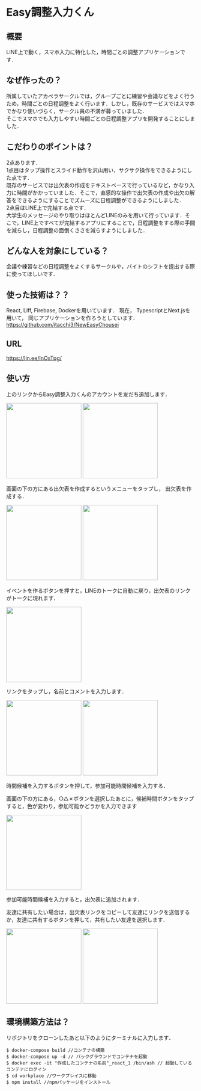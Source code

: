 # Easy調整入力くん
## 概要

LINE上で動く，スマホ入力に特化した，時間ごとの調整アプリケーションです．

## なぜ作ったの？

所属していたアカペラサークルでは，グループごとに練習や会議などをよく行うため，時間ごとの日程調整をよく行います．しかし，既存のサービスではスマホでかなり使いづらく，サークル員の不満が募っていました．  
そこでスマホでも入力しやすい時間ごとの日程調整アプリを開発することにしました．

## こだわりのポイントは？

2点あります．  
1点目はタップ操作とスライド動作を沢山用い，サクサク操作をできるようにした点です．  
既存のサービスでは出欠表の作成をテキストベースで行っているなど，かなり入力に時間がかかっていました．そこで，直感的な操作で出欠表の作成や出欠の解答をできるようにすることでズムーズに日程調整ができるようにしました．  
2点目はLINE上で完結する点です．  
大学生のメッセージのやり取りはほとんどLINEのみを用いて行っています．そこで，LINE上ですべてが完結するアプリにすることで，日程調整をする際の手間を減らし，日程調整の面倒くささを減らすようにしました．

## どんな人を対象にしている？

会議や練習などの日程調整をよくするサークルや，バイトのシフトを提出する際に使ってほしいです．

## 使った技術は？？

React, Liff, Firebase, Dockerを用いています．
現在， TypescriptとNext.jsを用いて， 同じアプリケーションを作ろうとしています．
https://github.com/itacchi3/NewEasyChousei

## URL
<https://lin.ee/InOsTpg/>

## 使い方
上のリンクからEasy調整入力くんのアカウントを友だち追加します．

<img src="https://user-images.githubusercontent.com/72689870/122573292-93945180-d089-11eb-95e7-3929429d4e7c.JPG" width="200px"> <img src="https://user-images.githubusercontent.com/72689870/122574013-2af9a480-d08a-11eb-8250-73faafde9239.jpg" width="200px">

画面の下の方にある出欠表を作成するというメニューをタップし， 出欠表を作成する．

<img src="https://user-images.githubusercontent.com/72689870/122575285-8e380680-d08b-11eb-944e-09ab314bdd79.jpg" width="200px"> <img src="https://user-images.githubusercontent.com/72689870/122575411-b0ca1f80-d08b-11eb-8d7e-3b91cb70b5c6.jpg" width="200px">

イベントを作るボタンを押すと，LINEのトークに自動に戻り，出欠表のリンクがトークに現れます．

<img src="https://user-images.githubusercontent.com/72689870/122576257-7745e400-d08c-11eb-98d6-ddfa0ff181ac.jpg" width="200px"> 

リンクをタップし，名前とコメントを入力します．

<img src="https://user-images.githubusercontent.com/72689870/122576453-aa887300-d08c-11eb-8f1c-62c7d250e98d.jpg" width="200px"> <img src="https://user-images.githubusercontent.com/72689870/122576479-aeb49080-d08c-11eb-9d76-b16b1aba8c7b.jpg" width="200px"> 

時間候補を入力するボタンを押して，参加可能時間候補を入力する．

画面の下の方にある，○△✗ボタンを選択したあとに，候補時間ボタンをタップすると，色が変わり，参加可能かどうかを入力できます

<img src="https://user-images.githubusercontent.com/72689870/122577194-75305500-d08d-11eb-9426-ddb6a3da2dc8.jpg" width="200px">

参加可能時間候補を入力すると，出欠表に追加されます．

友達に共有したい場合は，出欠表リンクをコピーして友達にリンクを送信するか，友達に共有するボタンを押して，共有したい友達を選択します．


<img src="https://user-images.githubusercontent.com/72689870/122577516-d6f0bf00-d08d-11eb-8100-3d664aa0ddc5.jpg" width="200px"> <img src="https://user-images.githubusercontent.com/72689870/122577529-da844600-d08d-11eb-887a-96190c5da022.jpg" width="200px">

## 環境構築方法は？

リポジトリをクローンしたあと以下のようにターミナルに入力します．

```shell
$ docker-compose build //コンテナの構築
$ docker-compose up -d // バックグラウンドでコンテナを起動
$ docker exec -it "作成したコンテナの名前"_react_1 /bin/ash // 起動しているコンテナにログイン
$ cd workplace //ワークプレイスに移動
$ npm install //npmパッケージをインストール
```


